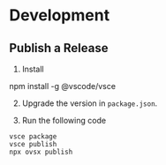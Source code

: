 # Development

## Publish a Release

1. Install

npm install -g @vscode/vsce

2. Upgrade the version in `package.json`.

3. Run the following code

```
vsce package
vsce publish
npx ovsx publish
```
